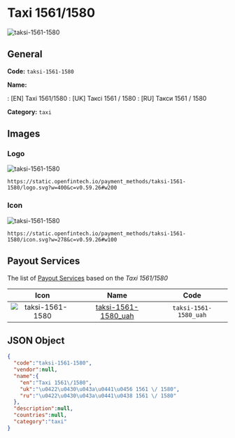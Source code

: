 
# Taxi 1561/1580 
![taksi-1561-1580](https://static.openfintech.io/payment_methods/taksi-1561-1580/logo.svg?w=400&c=v0.59.26#w200)  

## General 
**Code:** `taksi-1561-1580` 
 
**Name:** 
 
:	[EN] Taxi 1561/1580 
:	[UK] Таксі 1561 / 1580 
:	[RU] Такси 1561 / 1580 
 
**Category:** `taxi` 
 

## Images 

### Logo 
![taksi-1561-1580](https://static.openfintech.io/payment_methods/taksi-1561-1580/logo.svg?w=400&c=v0.59.26#w200)  

```
https://static.openfintech.io/payment_methods/taksi-1561-1580/logo.svg?w=400&c=v0.59.26#w200
```  

### Icon 
![taksi-1561-1580](https://static.openfintech.io/payment_methods/taksi-1561-1580/icon.svg?w=278&c=v0.59.26#w100)  

```
https://static.openfintech.io/payment_methods/taksi-1561-1580/icon.svg?w=278&c=v0.59.26#w100
```  

## Payout Services 
 
The list of [Payout Services](/payout-services/) based on the _Taxi 1561/1580_ 

|Icon|Name|Code| 
|:---:|:---:|:---:| 
|![taksi-1561-1580](https://static.openfintech.io/payout_methods/taksi-1561-1580/icon.png?w=278&c=v0.59.26#w40) |[taksi-1561-1580_uah](/payout-services/taksi-1561-1580_uah/)|`taksi-1561-1580_uah`| 
 

## JSON Object 

```json
{
  "code":"taksi-1561-1580",
  "vendor":null,
  "name":{
    "en":"Taxi 1561\/1580",
    "uk":"\u0422\u0430\u043a\u0441\u0456 1561 \/ 1580",
    "ru":"\u0422\u0430\u043a\u0441\u0438 1561 \/ 1580"
  },
  "description":null,
  "countries":null,
  "category":"taxi"
}
```  
